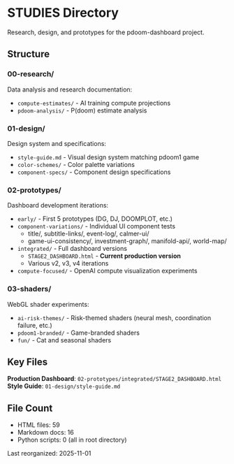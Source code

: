 # STUDIES Directory

Research, design, and prototypes for the pdoom-dashboard project.

## Structure

### 00-research/
Data analysis and research documentation:
- `compute-estimates/` - AI training compute projections
- `pdoom-analysis/` - P(doom) estimate analysis

### 01-design/
Design system and specifications:
- `style-guide.md` - Visual design system matching pdoom1 game
- `color-schemes/` - Color palette variations
- `component-specs/` - Component design specifications

### 02-prototypes/
Dashboard development iterations:
- `early/` - First 5 prototypes (DG, DJ, DOOMPLOT, etc.)
- `component-variations/` - Individual UI component tests
  - title/, subtitle-links/, event-log/, calmer-ui/
  - game-ui-consistency/, investment-graph/, manifold-api/, world-map/
- `integrated/` - Full dashboard versions
  - `STAGE2_DASHBOARD.html` - **Current production version**
  - Various v2, v3, v4 iterations
- `compute-focused/` - OpenAI compute visualization experiments

### 03-shaders/
WebGL shader experiments:
- `ai-risk-themes/` - Risk-themed shaders (neural mesh, coordination failure, etc.)
- `pdoom1-branded/` - Game-branded shaders
- `fun/` - Cat and seasonal shaders

## Key Files

**Production Dashboard**: `02-prototypes/integrated/STAGE2_DASHBOARD.html`  
**Style Guide**: `01-design/style-guide.md`

## File Count

- HTML files: 59
- Markdown docs: 16
- Python scripts: 0 (all in root directory)

Last reorganized: 2025-11-01
